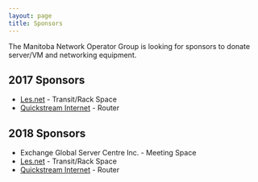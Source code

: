 ```yaml
---
layout: page
title: Sponsors
---
```


The Manitoba Network Operator Group is looking for sponsors to donate server/VM and networking equipment.

## 2017 Sponsors

* [Les.net](http://les.net/) - Transit/Rack Space
* [Quickstream Internet](https://www.qkstream.com/) - Router

## 2018 Sponsors

* Exchange Global Server Centre Inc. - Meeting Space
* [Les.net](http://les.net/) - Transit/Rack Space
* [Quickstream Internet](https://www.qkstream.com/) - Router


